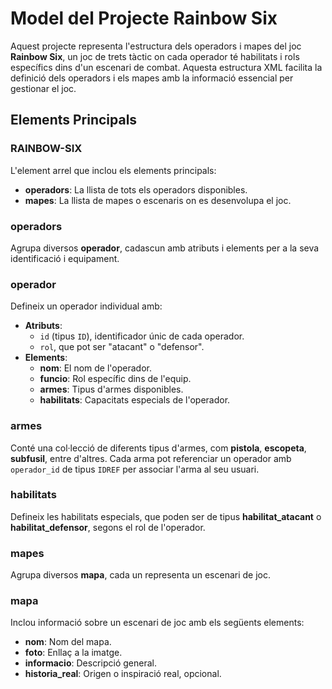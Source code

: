 # Model del Projecte Rainbow Six

Aquest projecte representa l'estructura dels operadors i mapes del joc **Rainbow Six**, un joc de trets tàctic on cada operador té habilitats i rols específics dins d'un escenari de combat. Aquesta estructura XML facilita la definició dels operadors i els mapes amb la informació essencial per gestionar el joc.

## Elements Principals

### RAINBOW-SIX
L'element arrel que inclou els elements principals:
- **operadors**: La llista de tots els operadors disponibles.
- **mapes**: La llista de mapes o escenaris on es desenvolupa el joc.

### operadors
Agrupa diversos **operador**, cadascun amb atributs i elements per a la seva identificació i equipament.

### operador
Defineix un operador individual amb:
- **Atributs**: 
  - `id` (tipus `ID`), identificador únic de cada operador.
  - `rol`, que pot ser "atacant" o "defensor".
- **Elements**:
  - **nom**: El nom de l'operador.
  - **funcio**: Rol específic dins de l'equip.
  - **armes**: Tipus d'armes disponibles.
  - **habilitats**: Capacitats especials de l'operador.

### armes
Conté una col·lecció de diferents tipus d'armes, com **pistola**, **escopeta**, **subfusil**, entre d'altres. Cada arma pot referenciar un operador amb `operador_id` de tipus `IDREF` per associar l'arma al seu usuari.

### habilitats
Defineix les habilitats especials, que poden ser de tipus **habilitat_atacant** o **habilitat_defensor**, segons el rol de l'operador.

### mapes
Agrupa diversos **mapa**, cada un representa un escenari de joc.

### mapa
Inclou informació sobre un escenari de joc amb els següents elements:
- **nom**: Nom del mapa.
- **foto**: Enllaç a la imatge.
- **informacio**: Descripció general.
- **historia_real**: Origen o inspiració real, opcional.
